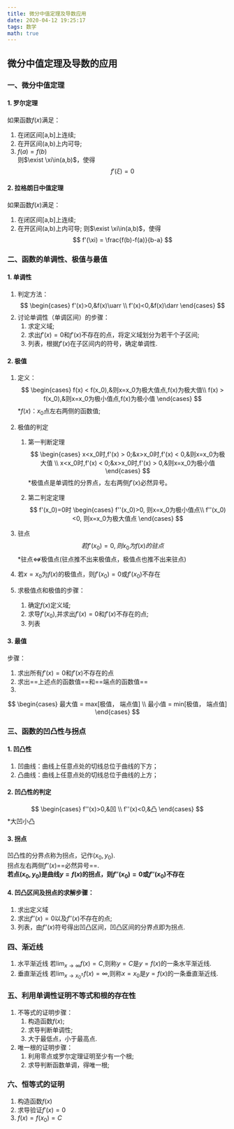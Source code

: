 ```yaml
---
title: 微分中值定理及导数应用
date: 2020-04-12 19:25:17
tags: 数学
math: true
---
```

## 微分中值定理及导数的应用
### 一、微分中值定理
#### 1. 罗尔定理
如果函数$f(x)$满足：<br>
1. 在闭区间[a,b]上连续;
2. 在开区间(a,b)上内可导;
3. $f(a) = f(b)$<br>
则$\exist \xi\in(a,b)$，使得
$$
f'(\xi) = 0
$$

#### 2. 拉格朗日中值定理
如果函数$f(x)$满足：<br>
1. 在闭区间[a,b]上连续;
2. 在开区间(a,b)上内可导;
则$\exist \xi\in(a,b)$，使得
$$
f'(\xi) = \frac{f(b)-f(a)}{b-a}
$$

### 二、函数的单调性、极值与最值
#### 1. 单调性
1. 判定方法：
$$
\begin{cases}
f'(x)>0,&f(x)\uarr \\
f'(x)<0,&f(x)\darr
\end{cases}
$$
2. 讨论单调性（单调区间）的步骤：
    1. 求定义域;
    2. 求出$f'(x) = 0$和$f'(x)$不存在的点，将定义域划分为若干个子区间;
    3. 列表，根据$f'(x)$在子区间内的符号，确定单调性.

#### 2. 极值
1. 定义：
    $$
    \begin{cases}
    f(x) < f(x_0),&则x=x_0为极大值点,f(x)为极大值\\
    f(x) > f(x_0),&则x=x_0为极小值点,f(x)为极小值
    \end{cases}
    $$
    *$f(x)$：$x_0$点左右两侧的函数值;
2. 极值的判定
    1. 第一判断定理
    $$
    \begin{cases}
        x<x_0时,f'(x) > 0;&x>x_0时,f'(x) < 0,&则x=x_0为极大值 \\
        x<x_0时,f'(x) < 0;&x>x_0时,f'(x) > 0,&则x=x_0为极小值
    \end{cases}
    $$
    *极值点是单调性的分界点，左右两侧$f'(x)$必然异号。

    2. 第二判定定理
    $$
    f'(x_0)=0时
    \begin{cases}
    f''(x_0)>0, 则x=x_0为极小值点\\
    f''(x_0)<0, 则x=x_0为极大值点
    \end{cases}
    $$
3. 驻点<br>
$$
若f'(x_0) = 0, 则x_0为f(x)的驻点
$$
*驻点$\nLeftrightarrow$极值点(驻点推不出来极值点，极值点也推不出来驻点)

4. 若$x=x_0$为$f(x)$的极值点，则$f'(x_0) = 0$或$f'(x_0)$不存在

5. 求极值点和极值的步骤：
    1. 确定$f(x)$定义域;
    2. 求导$f'(x_0)$,并求出$f'(x) = 0$和$f'(x)$不存在的点;
    3. 列表

#### 3. 最值
步骤：
1. 求出所有$f'(x) = 0$和$f'(x)$不存在的点
2. 求出==上述点的函数值==和==端点的函数值==
3. 
$$
\begin{cases}
最大值 = max[极值， 端点值] \\
最小值 = min[极值， 端点值]
\end{cases}
$$

### 三、函数的凹凸性与拐点
#### 1. 凹凸性
1. 凹曲线：曲线上任意点处的切线总位于曲线的下方；
2. 凸曲线：曲线上任意点处的切线总位于曲线的上方；

#### 2. 凹凸性的判定
$$
\begin{cases}
f''(x)>0,&凹 \\
f''(x)<0,&凸
\end{cases}
$$
*大凹小凸
#### 3. 拐点
凹凸性的分界点称为拐点，记作$(x_0,y_0)$.<br>
拐点左右两侧$f''(x)$==必然异号==.<br>
**若点$(x_0,y_0)$是曲线$y=f(x)$的拐点，则$f''(x_0)=0$或$f''(x_0)$不存在**

#### 4. 凹凸区间及拐点的求解步骤：
1. 求出定义域
2. 求出$f''(x) = 0$以及$f''(x)$不存在的点;
3. 列表，由$f''(x)$符号得出凹凸区间，凹凸区间的分界点即为拐点.

### 四、渐近线
1. 水平渐近线
    若$\lim_{x\to\infty}f(x)=C$,则称$y=C$是$y=f(x)$的一条水平渐近线.
2. 垂直渐近线
    若$\lim_{x\to x_0^\pm}f(x)=\infty$,则称$x=x_0$是$y=f(x)$的一条垂直渐近线.

### 五、利用单调性证明不等式和根的存在性
1. 不等式的证明步骤：<br>
    1. 构造函数$f(x)$;
    2. 求导判断单调性;
    3. 大于最低点，小于最高点.
2. 唯一根的证明步骤：<br>
    1. 利用零点或罗尔定理证明至少有一个根;
    2. 求导判断函数单调，得唯一根;

### 六、恒等式的证明
1. 构造函数$f(x)$
2. 求导验证$f'(x)=0$
3. $f(x)=f(x_0)=C$